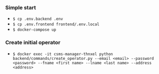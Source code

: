 ### Simple start

- ```$ cp .env.backend .env```
- ```$ cp .env.frontend frontend/.env.local```
- ```$ docker-compose up```

### Create initial operator

- ```$ docker exec -it csms-manager-thnxel python backend/commands/create_operator.py --email <email> --password <password> --fname <first name> --lname <last name> --address <address>```